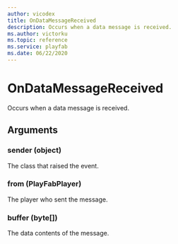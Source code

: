 ```yaml
---
author: vicodex
title: OnDataMessageReceived
description: Occurs when a data message is received.
ms.author: victorku
ms.topic: reference
ms.service: playfab
ms.date: 06/22/2020
---
```


# OnDataMessageReceived

Occurs when a data message is received.

## Arguments

### sender (object)

The class that raised the event.

### from (PlayFabPlayer)

The player who sent the message.

### buffer (byte[])

The data contents of the message.